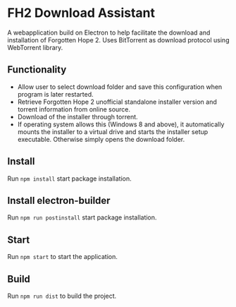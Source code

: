 # FH2 Download Assistant

A webapplication build on Electron to help facilitate the download and installation of Forgotten Hope 2. 
Uses BitTorrent as download protocol using WebTorrent library.

## Functionality
* Allow user to select download folder and save this configuration when program is later restarted.
* Retrieve Forgotten Hope 2 unofficial standalone installer version and torrent information from online source.
* Download of the installer through torrent. 
* If operating system allows this (Windows 8 and above), it automatically mounts the installer to a virtual drive and starts the installer setup executable. Otherwise simply opens the download folder. 

## Install
Run `npm install` start package installation.

## Install electron-builder
Run `npm run postinstall` start package installation.

## Start

Run `npm start` to start the application. 

## Build

Run `npm run dist` to build the project.
